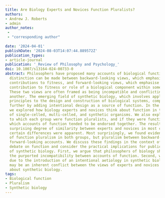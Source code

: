 ```yaml
---
title: Are Biology Experts and Novices Function Pluralists?
authors:
- Andrew J. Roberts
- admin
author_notes:
 - 
 - "corresponding author"
 
date: '2024-04-01'
publishDate: '2024-08-03T14:07:44.889572Z'
publication_types:
- article-journal
publication: '_Review of Philosophy and Psychology_'
doi: 10.1007/s13164-024-00733-0
abstract: Philosophers have proposed many accounts of biological function. A coarse-grained
  distinction can be made between backward-looking views, which emphasise historical
  contributions to fitness, and forward-looking views, which emphasise the current
  contribution to fitness or role of a biological component within some larger system.
  These two views are often framed as being incompatible and conflicting with one
  another. The emerging field of synthetic biology, which involves applying engineering
  principles to the design and construction of biological systems, complicates things
  further by adding intentional design as a source of function. In the current study
  we explored how biology experts and novices think about function in the context
  of single-celled, multi-celled, and synthetic organisms. We also explored the extent
  to which each group were function pluralists, and if they were function pluralists,
  which accounts of function tended to be endorsed together. The results showed a
  surprising degree of similarity between experts and novices in most contexts, although
  certain differences were apparent. Most surprisingly, we found evidence not only
  of function pluralism in both groups, but pluralism between backward-looking and
  forward-looking accounts. We discuss these findings in the context of the philosophical
  debate on function and consider the practical implications for public acceptance
  of synthetic biology. First, we argue that philosophers of biology should re-examine
  the purported incompatibility between accounts of function. Second, we argue that
  due to the introduction of an intentional aetiology in synthetic biology, there
  may be an inherent conflict between the views of experts and novices when thinking
  about synthetic biology.
tags:
- Biological function
- Pluralism
- Synthetic biology
---
```

